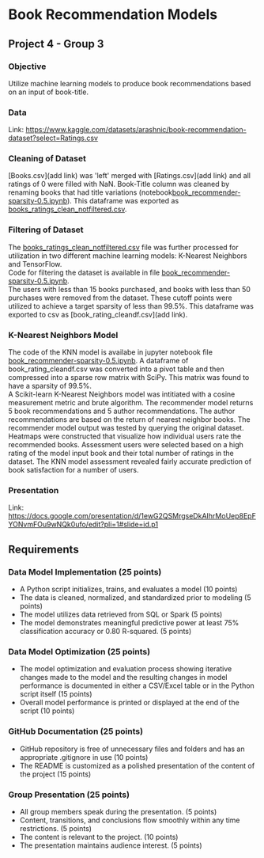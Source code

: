 # Book Recommendation Models
## Project 4 - Group 3

### Objective
Utilize machine learning models to produce book recommendations based on an input of book-title.  

### Data
Link: https://www.kaggle.com/datasets/arashnic/book-recommendation-dataset?select=Ratings.csv

### Cleaning of Dataset
[Books.csv](add link) was 'left' merged with [Ratings.csv](add link) and all ratings of 0 were filled with NaN.  Book-Title column was cleaned by renaming books that had title variations (notebook[book_recommender-sparsity-0.5.ipynb](Steph%20Code/book_recommender-sparsity-0.5.ipynb)).  This dataframe was exported as [books_ratings_clean_notfiltered.csv](books_ratings_clean_notfiltered.csv).

### Filtering of Dataset
The [books_ratings_clean_notfiltered.csv](books_ratings_clean_notfiltered.csv) file was further processed for utilization in two different machine learning models: K-Nearest Neighbors and TensorFlow.  
Code for filtering the dataset is available in file [book_recommender-sparsity-0.5.ipynb](Steph%20Code/book_recommender-sparsity-0.5.ipynb).  
The users with less than 15 books purchased, and books with less than 50 purchases were removed from the dataset.  These cutoff points were utilized to achieve a target sparsity of less than 99.5%.  This dataframe was exported to csv as [book_rating_cleandf.csv](add link).

### K-Nearest Neighbors Model
The code of the KNN model is availabe in jupyter notebook file [book_recommender-sparsity-0.5.ipynb](Steph%20Code/book_recommender-sparsity-0.5.ipynb).
A dataframe of book_rating_cleandf.csv was converted into a pivot table and then compressed into a sparse row matrix with SciPy. This matrix was found to have a sparsity of 99.5%.  
A Scikit-learn K-Nearest Neighbors model was intitiated with a cosine measurement metric and brute algorithm.  The recommender model returns 5 book recommendations and 5 author recommendations.  The author recommendations are based on the return of nearest neighbor books.  The recommender model output was tested by querying the original dataset.  Heatmaps were constructed that visualize how individual users rate the recommended books.  Assessment users were selected based on a high rating of the model input book and their total number of ratings in the dataset.  The KNN model assessment revealed fairly accurate prediction of book satisfaction for a number of users.  

### Presentation
Link: https://docs.google.com/presentation/d/1ewG2QSMrgseDkAIhrMoUep8EpFYONvmFOu9wNQk0ufo/edit?pli=1#slide=id.p1

## Requirements
### Data Model Implementation (25 points)
- A Python script initializes, trains, and evaluates a model (10 points)
- The data is cleaned, normalized, and standardized prior to modeling (5 points)
- The model utilizes data retrieved from SQL or Spark (5 points)
- The model demonstrates meaningful predictive power at least 75% classification accuracy or 0.80 R-squared. (5 points)
### Data Model Optimization (25 points)
- The model optimization and evaluation process showing iterative changes made to the model and the resulting changes in model performance is documented in either a CSV/Excel table or in the Python script itself (15 points)
- Overall model performance is printed or displayed at the end of the script (10 points)
### GitHub Documentation (25 points)
- GitHub repository is free of unnecessary files and folders and has an appropriate .gitignore in use (10 points)
- The README is customized as a polished presentation of the content of the project (15 points)
### Group Presentation (25 points)
- All group members speak during the presentation. (5 points)
- Content, transitions, and conclusions flow smoothly within any time restrictions. (5 points)
- The content is relevant to the project. (10 points)
- The presentation maintains audience interest. (5 points)
